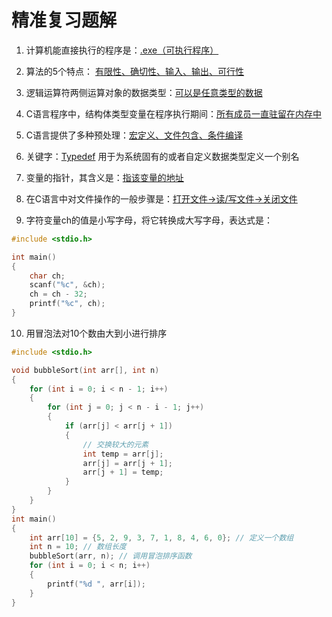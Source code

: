 # 精准复习题解

1. 计算机能直接执行的程序是：<u>.exe（可执行程序）</u>

2. 算法的5个特点： <u>有限性、确切性、输入、输出、可行性</u>

3. 逻辑运算符两侧运算对象的数据类型：<u>可以是任意类型的数据</u>

4. C语言程序中，结构体类型变量在程序执行期间：<u>所有成员一直驻留在内存中</u>

5. C语言提供了多种预处理：<u>宏定义、文件包含、条件编译</u>

6. 关键字：<u>Typedef</u> 用于为系统固有的或者自定义数据类型定义一个别名

7. 变量的指针，其含义是：<u>指该变量的地址</u>

8. 在C语言中对文件操作的一般步骤是：<u>打开文件->读/写文件->关闭文件</u>

9. 字符变量ch的值是小写字母，将它转换成大写字母，表达式是：

```c
#include <stdio.h>

int main()
{
    char ch;
    scanf("%c", &ch);
    ch = ch - 32;
    printf("%c", ch);
}
```

10. 用冒泡法对10个数由大到小进行排序

```c
#include <stdio.h>

void bubbleSort(int arr[], int n) 
{
    for (int i = 0; i < n - 1; i++) 
    {
        for (int j = 0; j < n - i - 1; j++) 
        {
            if (arr[j] < arr[j + 1]) 
            { 
                // 交换较大的元素
                int temp = arr[j];
                arr[j] = arr[j + 1];
                arr[j + 1] = temp;
            }
        }
    }
}
int main()
{
    int arr[10] = {5, 2, 9, 3, 7, 1, 8, 4, 6, 0}; // 定义一个数组
    int n = 10; // 数组长度
    bubbleSort(arr, n); // 调用冒泡排序函数
    for (int i = 0; i < n; i++) 
    {
        printf("%d ", arr[i]);
    }
}
```
